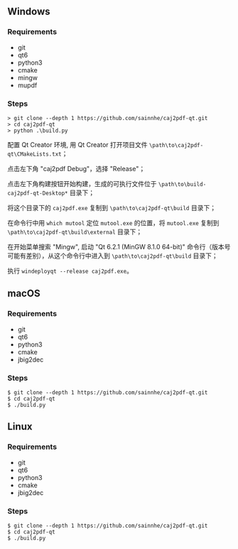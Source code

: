 ## Windows

### Requirements

- git
- qt6
- python3
- cmake
- mingw
- mupdf

### Steps

```shell
> git clone --depth 1 https://github.com/sainnhe/caj2pdf-qt.git
> cd caj2pdf-qt
> python .\build.py
```

配置 Qt Creator 环境, 用 Qt Creator 打开项目文件 `\path\to\caj2pdf-qt\CMakeLists.txt`；

点击左下角 "caj2pdf Debug"，选择 "Release"；

点击左下角构建按钮开始构建，生成的可执行文件位于 `\path\to\build-caj2pdf-qt-Desktop*` 目录下；

将这个目录下的 `caj2pdf.exe` 复制到 `\path\to\caj2pdf-qt\build` 目录下；

在命令行中用 `which mutool` 定位 `mutool.exe` 的位置，将 `mutool.exe` 复制到 `\path\to\caj2pdf-qt\build\external` 目录下；

在开始菜单搜索 "Mingw", 启动 "Qt 6.2.1 (MinGW 8.1.0 64-bit)" 命令行（版本号可能有差别），从这个命令行中进入到 `\path\to\caj2pdf-qt\build` 目录下；

执行 `windeployqt --release caj2pdf.exe`。

## macOS

### Requirements

- git
- qt6
- python3
- cmake
- jbig2dec

### Steps

```shell
$ git clone --depth 1 https://github.com/sainnhe/caj2pdf-qt.git
$ cd caj2pdf-qt
$ ./build.py
```

## Linux

### Requirements

- git
- qt6
- python3
- cmake
- jbig2dec

### Steps

```shell
$ git clone --depth 1 https://github.com/sainnhe/caj2pdf-qt.git
$ cd caj2pdf-qt
$ ./build.py
```

